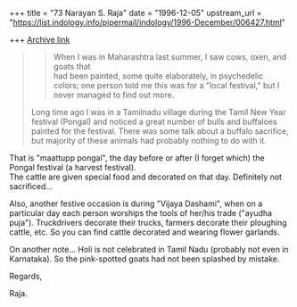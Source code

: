 +++
title = "73 Narayan S. Raja"
date = "1996-12-05"
upstream_url = "https://list.indology.info/pipermail/indology/1996-December/006427.html"

+++
[Archive link](https://list.indology.info/pipermail/indology/1996-December/006427.html)



> >When I was in Maharashtra last summer, I saw cows, oxen, and goats that  
> >had
> >been painted,
> >some quite elaborately, in psychedelic colors; one person told me this 
> >was
> >for a "local festival," but I never managed to find out more.
> >
> Long time ago I was in a Tamilnadu village during the Tamil New Year 
> festival (Pongal) and noticed a great number of bulls and buffaloes 
> painted for the festival. There was some talk about a buffalo sacrifice, 
> but majority of these animals had probably nothing to do with it.

That is "maattupp pongal", the day
before or after (I forget which) the
Pongal festival (a harvest festival).  
The cattle are given special food
and decorated on that day.  Definitely
not sacrificed...

Also, another festive occasion is
during "Vijaya Dashami", when on a
particular day each person worships
the tools of her/his trade ("ayudha puja").
Truckdrivers decorate their trucks,
farmers decorate their ploughing cattle,
etc.  So you can find cattle decorated
and wearing flower garlands.


On another note...  Holi is not celebrated
in Tamil Nadu (probably not even in Karnataka).
So the pink-spotted goats had not been
splashed by mistake.

Regards,


Raja.





